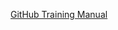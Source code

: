 [GitHub Training Manual]([https://www.example.com](https://githubtraining.github.io/training-manual/#/))
